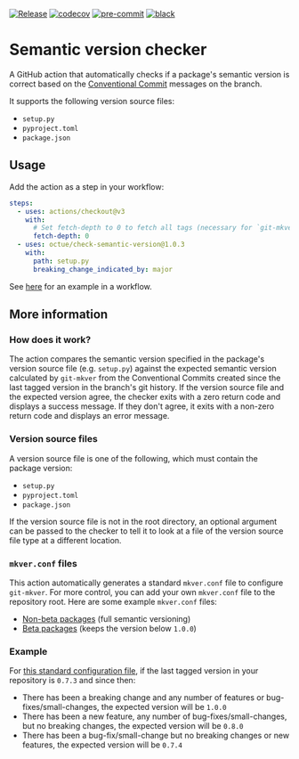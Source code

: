 [![Release](https://github.com/octue/check-semantic-version/actions/workflows/release.yml/badge.svg)](https://github.com/octue/check-semantic-version/actions/workflows/release.yml)
[![codecov](https://codecov.io/gh/octue/check-semantic-version/branch/main/graph/badge.svg?token=AL0I3UVUV2)](https://codecov.io/gh/octue/check-semantic-version)
[![pre-commit](https://img.shields.io/badge/pre--commit-enabled-brightgreen?logo=pre-commit&logoColor=white)](https://github.com/pre-commit/pre-commit)
[![black](https://img.shields.io/badge/code%20style-black-000000.svg)](https://github.com/ambv/black)

# Semantic version checker

A GitHub action that automatically checks if a package's semantic version is correct based on the
[Conventional Commit](https://www.conventionalcommits.org/en/) messages on the branch.

It supports the following version source files:

- `setup.py`
- `pyproject.toml`
- `package.json`

## Usage

Add the action as a step in your workflow:

```yaml
steps:
  - uses: actions/checkout@v3
    with:
      # Set fetch-depth to 0 to fetch all tags (necessary for `git-mkver` to determine the correct semantic version).
      fetch-depth: 0
  - uses: octue/check-semantic-version@1.0.3
    with:
      path: setup.py
      breaking_change_indicated_by: major
```

See [here](examples/workflow.yml) for an example in a workflow.

## More information

### How does it work?

The action compares the semantic version specified in the package's version source file (e.g. `setup.py`) against the
expected semantic version calculated by `git-mkver` from the Conventional Commits created since the last tagged version
in the branch's git history. If the version source file and the expected version agree, the checker exits with a zero
return code and displays a success message. If they don't agree, it exits with a non-zero return code and displays an
error message.

### Version source files

A version source file is one of the following, which must contain the package version:

- `setup.py`
- `pyproject.toml`
- `package.json`

If the version source file is not in the root directory, an optional argument can be passed to the checker to tell it to
look at a file of the version source file type at a different location.

### `mkver.conf` files

This action automatically generates a standard `mkver.conf` file to configure `git-mkver`. For more control, you can add
your own `mkver.conf` file to the repository root. Here are some example `mkver.conf` files:

- [Non-beta packages](examples/mkver.conf) (full semantic versioning)
- [Beta packages](examples/mkver-for-beta-versions.conf) (keeps the version below `1.0.0`)

### Example

For [this standard configuration file](examples/mkver.conf), if the last tagged version in your
repository is `0.7.3` and since then:

- There has been a breaking change and any number of features or bug-fixes/small-changes, the expected version will
  be `1.0.0`
- There has been a new feature, any number of bug-fixes/small-changes, but no breaking changes, the expected
  version will be `0.8.0`
- There has been a bug-fix/small-change but no breaking changes or new features, the expected version will be `0.7.4`

